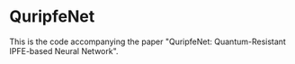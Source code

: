# QuripfeNet
This is the code accompanying the paper "QuripfeNet:  Quantum-Resistant IPFE-based Neural Network".
